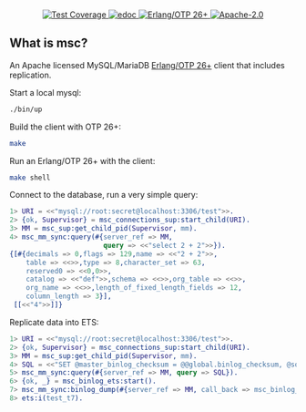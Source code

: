 <br>

<p align="center">
    <a href="https://shortishly.github.io/msc/cover/">
      <img alt="Test Coverage" src="https://img.shields.io/badge/dynamic/json?url=https%3A%2F%2Fshortishly.github.io%2Fmsc%2Fcover%2Fcoverage.json&query=%24.total&suffix=%25&style=flat-square&label=Test%20Coverage&color=green">
    </a>
    <a href="https://shortishly.github.io/msc/edoc/">
      <img alt="edoc" src="https://img.shields.io/badge/Documentation-edoc-green?style=flat-square">
    </a>
    <a href="https://erlang.org/">
      <img alt="Erlang/OTP 26+" src="https://img.shields.io/badge/Erlang%2FOTP-26%2B-green?style=flat-square">
    </a>
    <a href="https://www.apache.org/licenses/LICENSE-2.0">
      <img alt="Apache-2.0" src="https://img.shields.io/github/license/shortishly/msc?style=flat-square">
    </a>
</p>

## What is msc?

An Apache licensed MySQL/MariaDB [Erlang/OTP 26+][erlang-org] client
that includes replication.

Start a local mysql:

```bash
./bin/up
```

Build the client with OTP 26+:

```bash
make
```

Run an Erlang/OTP 26+ with the client:

```bash
make shell
```

Connect to the database, run a very simple query:

```erlang
1> URI = <<"mysql://root:secret@localhost:3306/test">>.
2> {ok, Supervisor} = msc_connections_sup:start_child(URI).
3> MM = msc_sup:get_child_pid(Supervisor, mm).
4> msc_mm_sync:query(#{server_ref => MM,
                       query => <<"select 2 + 2">>}).
{[#{decimals => 0,flags => 129,name => <<"2 + 2">>,
    table => <<>>,type => 8,character_set => 63,
    reserved0 => <<0,0>>,
    catalog => <<"def">>,schema => <<>>,org_table => <<>>,
    org_name => <<>>,length_of_fixed_length_fields => 12,
    column_length => 3}],
 [[<<"4">>]]}
```

Replicate data into ETS:

```erlang
1> URI = <<"mysql://root:secret@localhost:3306/test">>.
2> {ok, Supervisor} = msc_connections_sup:start_child(URI).
3> MM = msc_sup:get_child_pid(Supervisor, mm).
4> SQL = <<"SET @master_binlog_checksum = @@global.binlog_checksum, @source_binlog_checksum = @@global.binlog_checksum">>.
5> msc_mm_sync:query(#{server_ref => MM, query => SQL}).
6> {ok, _} = msc_binlog_ets:start().
7> msc_mm_sync:binlog_dump(#{server_ref => MM, call_back => msc_binlog_ets}).
8> ets:i(test_t7).
```

[erlang-org]: https://www.erlang.org
